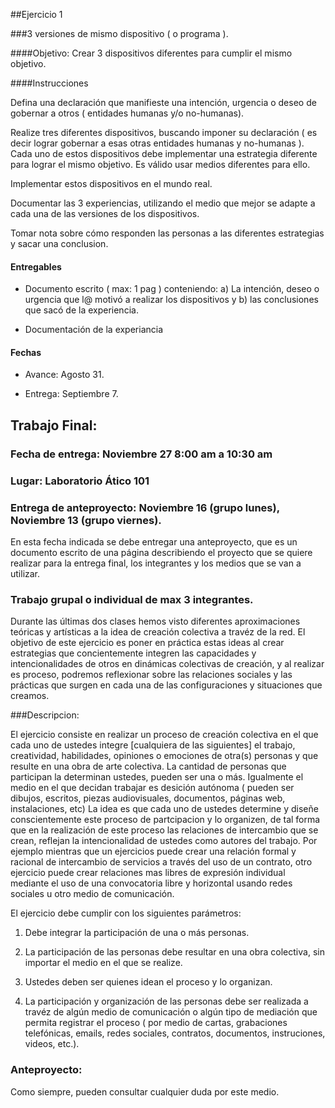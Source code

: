 ##Ejercicio 1

###3 versiones de mismo dispositivo ( o programa ).

####Objetivo:
Crear 3 dispositivos diferentes para cumplir el mismo objetivo.


####Instrucciones

Defina una declaración que manifieste una intención, urgencia o deseo de gobernar a otros ( entidades humanas y/o no-humanas).  

Realize tres diferentes dispositivos, buscando imponer su declaración ( es decir lograr gobernar a esas otras entidades humanas y no-humanas ).  Cada uno de estos dispositivos debe implementar una estrategia diferente para lograr el mismo objetivo.  Es válido usar medios diferentes para ello.

Implementar estos dispositivos en el mundo real.

Documentar las 3 experiencias, utilizando el medio que mejor se adapte a cada una de las versiones de los dispositivos.

Tomar nota sobre cómo responden las personas a las diferentes estrategias y sacar una conclusion.

#### Entregables

* Documento escrito ( max: 1 pag ) conteniendo: a) La intención, deseo o urgencia que l@ motivó a realizar los dispositivos y b) las conclusiones que sacó de la experiencia.

* Documentación de la experiancia

#### Fechas

* Avance: Agosto 31.

* Entrega: Septiembre 7.


## Trabajo Final:

### Fecha de entrega: Noviembre 27 8:00 am a 10:30 am

### Lugar: Laboratorio Ático 101

### Entrega de anteproyecto: Noviembre 16 (grupo lunes), Noviembre 13 (grupo viernes).

En esta fecha indicada se debe entregar una anteproyecto, que es un documento escrito de una página describiendo el proyecto que se quiere realizar para la entrega final, los integrantes y los medios que se van a utilizar.

### Trabajo grupal o individual de max 3 integrantes.

Durante las últimas dos clases hemos visto diferentes aproximaciones teóricas y artísticas a la idea de creación colectiva a travéz de la red.  El objetivo de este ejercicio es poner en práctica estas ideas al crear estrategias que concientemente integren las capacidades y intencionalidades de otros en dinámicas colectivas de creación, y al realizar es proceso, podremos reflexionar sobre las relaciones sociales y las prácticas que surgen en cada una de las configuraciones y situaciones que creamos.

###Descripcion:

El ejercicio consiste en realizar un proceso de creación colectiva en el que cada uno de ustedes integre [cualquiera de las siguientes] el trabajo, creatividad, habilidades, opiniones o emociones de otra(s) personas y que resulte en una obra de arte colectiva.  La cantidad de personas que participan la determinan ustedes, pueden ser una o más.  Igualmente el medio en el que decidan trabajar es desición autónoma ( pueden ser dibujos, escritos, piezas audiovisuales, documentos, páginas web, instalaciones, etc)  La idea es que cada uno de ustedes determine y diseñe conscientemente este proceso de partcipacion y lo organizen, de tal forma que en la realización de este proceso las relaciones de intercambio que se crean, reflejan la intencionalidad de ustedes como autores del trabajo.  Por ejemplo mientras que un ejercicios puede crear una relación formal y racional de intercambio de servicios a través del uso de un contrato, otro ejercicio puede crear relaciones mas libres de expresión individual mediante el uso de una convocatoria libre y horizontal usando redes sociales u otro medio de comunicación.


El ejercicio debe cumplir con los siguientes parámetros:

1. Debe integrar la participación de una o más personas.

2. La participación de las personas debe resultar en una obra colectiva, sin importar el medio en el que se realize.

3. Ustedes deben ser quienes idean el proceso y lo organizan.

4. La participación y organización de las personas debe ser realizada a travéz de algún medio de comunicación o algún tipo de mediación que permita registrar el proceso ( por medio de cartas, grabaciones telefónicas, emails, redes sociales, contratos, documentos, instruciones, videos, etc.).

### Anteproyecto:



Como siempre, pueden consultar cualquier duda por este medio.
